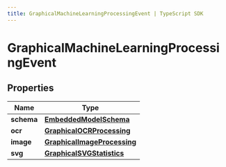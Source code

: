 ```yaml
---
title: GraphicalMachineLearningProcessingEvent | TypeScript SDK
---
```



# GraphicalMachineLearningProcessingEvent


## Properties

Name | Type
------------ | -------------
**schema** | [**EmbeddedModelSchema**](EmbeddedModelSchema)
**ocr** | [**GraphicalOCRProcessing**](GraphicalOCRProcessing)
**image** | [**GraphicalImageProcessing**](GraphicalImageProcessing)
**svg** | [**GraphicalSVGStatistics**](GraphicalSVGStatistics)


